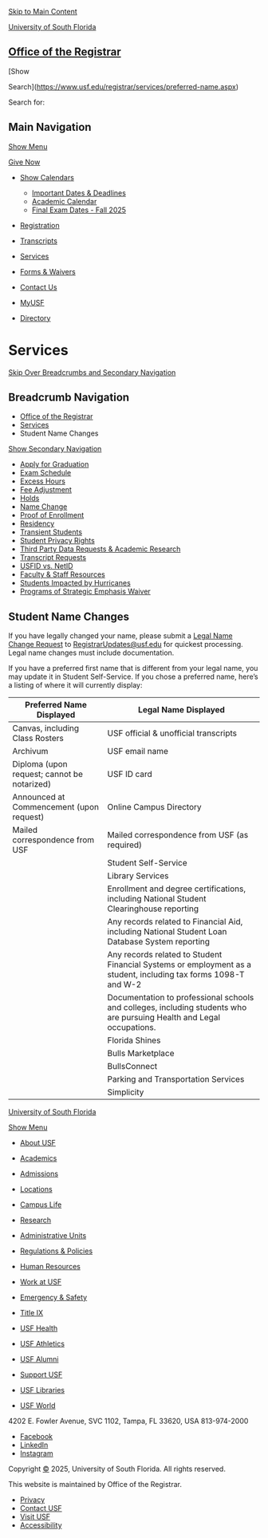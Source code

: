 [Skip to Main Content](https://www.usf.edu/registrar/services/preferred-name.aspx#content)

[University of South Florida](https://www.usf.edu/)

## [Office of the Registrar](https://www.usf.edu/registrar/index.aspx)

[Show

Search](https://www.usf.edu/registrar/services/preferred-name.aspx)

Search for:

## Main Navigation

[Show Menu](https://www.usf.edu/registrar/services/preferred-name.aspx)

[Give Now](https://giving.usf.edu/)

* [Show Calendars](https://www.usf.edu/registrar/services/preferred-name.aspx)

  + [Important Dates & Deadlines](https://www.usf.edu/registrar/calendars/index.aspx)
  + [Academic Calendar](https://catalog.usf.edu/content.php?catoid=23&navoid=3947)
  + [Final Exam Dates - Fall 2025](https://www.usf.edu/registrar/documents/final-exam-matrix.pdf)
* [Registration](https://www.usf.edu/registrar/register/index.aspx)
* [Transcripts](https://www.usf.edu/registrar/services/transcripts/index.aspx)
* [Services](https://www.usf.edu/registrar/services/index.aspx)
* [Forms & Waivers](https://www.usf.edu/registrar/services/forms.aspx)
* [Contact Us](https://www.usf.edu/registrar/faq/contact_us.aspx)

* [MyUSF](https://my.usf.edu/)
* [Directory](https://directory.usf.edu/)

# Services

[Skip Over Breadcrumbs and Secondary Navigation](https://www.usf.edu/registrar/services/preferred-name.aspx#content-title)

## Breadcrumb Navigation

* [Office of the Registrar](https://www.usf.edu/registrar)
* [Services](https://www.usf.edu/registrar/services)
* Student Name Changes

[Show  Secondary Navigation](https://www.usf.edu/registrar/services/preferred-name.aspx)

* [Apply for Graduation](https://www.usf.edu/registrar/services/apply-for-graduation/index.aspx)
* [Exam Schedule](https://www.usf.edu/space/)
* [Excess Hours](https://www.usf.edu/registrar/services/excess-hours/index.aspx)
* [Fee Adjustment](https://www.usf.edu/registrar/fee_adjustment.aspx)
* [Holds](https://www.usf.edu/registrar/services/holds.aspx)
* [Name Change](https://www.usf.edu/registrar/services/preferred-name.aspx)
* [Proof of Enrollment](https://www.usf.edu/registrar/services/enrollment.aspx)
* [Residency](https://www.usf.edu/registrar/services/residency/index.aspx)
* [Transient Students](https://www.usf.edu/registrar/services/non-degree-admission/transient_students.aspx)
* [Student Privacy Rights](https://www.usf.edu/registrar/services/privacy.aspx)
* [Third Party Data Requests & Academic Research](https://www.usf.edu/registrar/services/datarequestingo.aspx)
* [Transcript Requests](https://www.usf.edu/registrar/services/transcripts/index.aspx)
* [USFID vs. NetID](https://www.usf.edu/registrar/services/usfid.aspx)
* [Faculty & Staff Resources](https://www.usf.edu/registrar/faculty-staff/index.aspx)
* [Students Impacted by Hurricanes](https://www.usf.edu/registrar/services/studentsimpactedbyhurricanehelene.aspx)
* [Programs of Strategic Emphasis Waiver](https://www.usf.edu/registrar/services/programsofstrategicemphasiswaiver.aspx)

## Student Name Changes

If you have legally changed your name, please submit a [Legal Name Change Request](https://www.usf.edu/registrar/documents/forms/uro-coname-ssnupdate.pdf) to RegistrarUpdates@usf.edu for quickest processing. Legal name changes must include documentation.

If you have a preferred first name that is different from your legal name, you may
update it in Student Self-Service. If you chose a preferred name, here’s a listing
of where it will currently display:

| Preferred Name Displayed | Legal Name Displayed |
| --- | --- |
| Canvas, including Class Rosters | USF official & unofficial transcripts |
| Archivum | USF email name |
| Diploma (upon request; cannot be notarized) | USF ID card |
| Announced at Commencement (upon request) | Online Campus Directory |
| Mailed correspondence from USF | Mailed correspondence from USF (as required) |
|  | Student Self-Service |
|  | Library Services |
|  | Enrollment and degree certifications, including National Student Clearinghouse reporting |
|  | Any records related to Financial Aid, including National Student Loan Database System reporting |
|  | Any records related to Student Financial Systems or employment as a student, including tax forms 1098-T and W-2 |
|  | Documentation to professional schools and colleges, including students who are pursuing Health and Legal occupations. |
|  | Florida Shines |
|  | Bulls Marketplace |
|  | BullsConnect |
|  | Parking and Transportation Services |
|  | Simplicity |

[University of South Florida](https://www.usf.edu/)

[Show Menu](https://www.usf.edu/registrar/services/preferred-name.aspx)

* [About USF](https://www.usf.edu/about-usf/index.aspx)
* [Academics](https://www.usf.edu/academics/index.aspx)
* [Admissions](https://www.usf.edu/admissions/index.aspx)
* [Locations](https://www.usf.edu/locations/index.aspx)
* [Campus Life](https://www.usf.edu/campus-life/index.aspx)
* [Research](https://www.usf.edu/research/index.aspx)

* [Administrative Units](https://www.usf.edu/about-usf/administrative-units.aspx)
* [Regulations & Policies](https://www.usf.edu/regulations-policies/index.aspx)
* [Human Resources](https://www.usf.edu/hr/index.aspx)
* [Work at USF](https://jobs.usf.edu/)
* [Emergency & Safety](https://www.usf.edu/public-safety/emergency-management/index.aspx)
* [Title IX](https://www.usf.edu/title-ix/index.aspx)

* [USF Health](https://health.usf.edu/)
* [USF Athletics](https://gousfbulls.com/)
* [USF Alumni](https://www.usfalumni.org/)
* [Support USF](https://giving.usf.edu/)
* [USF Libraries](https://www.lib.usf.edu/)
* [USF World](https://www.usf.edu/world/index.aspx)

4202 E. Fowler Avenue, SVC 1102,
Tampa, FL 33620, USA
813-974-2000

* [Facebook](https://www.facebook.com/usfregistrar)
* [LinkedIn](https://www.linkedin.com/company/usf-office-of-the-registrar/?viewAsMember=true)
* [Instagram](https://www.instagram.com/usfregistrar/)

Copyright [©](https://a.cms.omniupdate.com/11/?skin=usf&account=USFMainPROD&site=usf_edu&action=de&path=/registrar/services/preferred-name.pcf) 2025, University of South Florida. All rights reserved.

This website is maintained by Office of the Registrar.

* [Privacy](https://www.usf.edu/about-usf/about-this-site.aspx)
* [Contact USF](https://www.usf.edu/about-usf/contact-usf.aspx)
* [Visit USF](https://www.usf.edu/about-usf/visit-usf.aspx?utm_source=visit-usf&utm_medium=footer&utm_campaign=usfcms)
* [Accessibility](https://www.usf.edu/about-usf/about-this-site.aspx#accessibility)